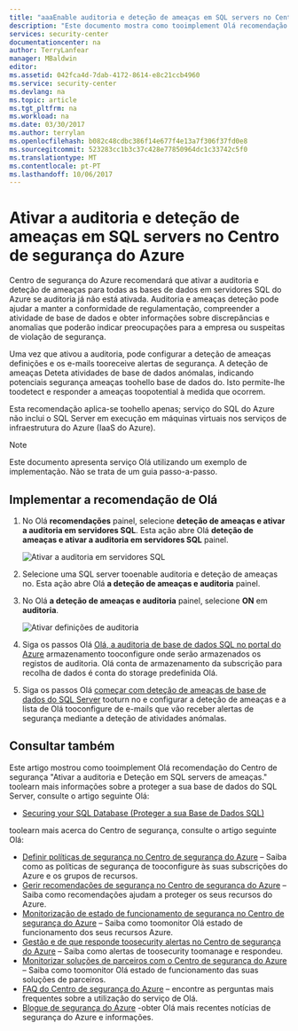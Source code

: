```yaml
---
title: "aaaEnable auditoria e deteção de ameaças em SQL servers no Centro de segurança do Azure | Microsoft Docs"
description: "Este documento mostra como tooimplement Olá recomendação do Centro de segurança do Azure * * deteção de ameaças e ativar a auditoria em servidores SQL *."
services: security-center
documentationcenter: na
author: TerryLanfear
manager: MBaldwin
editor: 
ms.assetid: 042fca4d-7dab-4172-8614-e8c21ccb4960
ms.service: security-center
ms.devlang: na
ms.topic: article
ms.tgt_pltfrm: na
ms.workload: na
ms.date: 03/30/2017
ms.author: terrylan
ms.openlocfilehash: b082c48cdbc386f14e677f4e13a7f306f37fd0e8
ms.sourcegitcommit: 523283cc1b3c37c428e77850964dc1c33742c5f0
ms.translationtype: MT
ms.contentlocale: pt-PT
ms.lasthandoff: 10/06/2017
---
```

# <a name="enable-auditing-and-threat-detection-on-sql-servers-in-azure-security-center"></a>Ativar a auditoria e deteção de ameaças em SQL servers no Centro de segurança do Azure
Centro de segurança do Azure recomendará que ativar a auditoria e deteção de ameaças para todas as bases de dados em servidores SQL do Azure se auditoria já não está ativada. Auditoria e ameaças deteção pode ajudar a manter a conformidade de regulamentação, compreender a atividade de base de dados e obter informações sobre discrepâncias e anomalias que poderão indicar preocupações para a empresa ou suspeitas de violação de segurança.

Uma vez que ativou a auditoria, pode configurar a deteção de ameaças definições e os e-mails tooreceive alertas de segurança. A deteção de ameaças Deteta atividades de base de dados anómalas, indicando potenciais segurança ameaças toohello base de dados do. Isto permite-lhe toodetect e responder a ameaças toopotential à medida que ocorrem.

Esta recomendação aplica-se toohello apenas; serviço do SQL do Azure não inclui o SQL Server em execução em máquinas virtuais nos serviços de infraestrutura do Azure (IaaS do Azure).

> [!NOTE]
> Este documento apresenta serviço Olá utilizando um exemplo de implementação.  Não se trata de um guia passo-a-passo.
>
>

## <a name="implement-hello-recommendation"></a>Implementar a recomendação de Olá
1. No Olá **recomendações** painel, selecione **deteção de ameaças e ativar a auditoria em servidores SQL**.  Esta ação abre Olá **deteção de ameaças e ativar a auditoria em servidores SQL** painel.

   ![Ativar a auditoria em servidores SQL][1]
2. Selecione uma SQL server tooenable auditoria e deteção de ameaças no. Esta ação abre Olá **a deteção de ameaças e auditoria** painel.

3. No Olá **a deteção de ameaças e auditoria** painel, selecione **ON** em **auditoria**.

   ![Ativar definições de auditoria][2]
4. Siga os passos Olá [Olá, a auditoria de base de dados SQL no portal do Azure](../sql-database/sql-database-auditing-portal.md) armazenamento tooconfigure onde serão armazenados os registos de auditoria. Olá conta de armazenamento da subscrição para recolha de dados é conta do storage predefinida Olá.
5. Siga os passos Olá [começar com deteção de ameaças de base de dados do SQL Server](../sql-database/sql-database-threat-detection.md) tooturn no e configurar a deteção de ameaças e a lista de Olá tooconfigure de e-mails que vão receber alertas de segurança mediante a deteção de atividades anómalas.

## <a name="see-also"></a>Consultar também
Este artigo mostrou como tooimplement Olá recomendação do Centro de segurança "Ativar a auditoria e Deteção em SQL servers de ameaças." toolearn mais informações sobre a proteger a sua base de dados do SQL Server, consulte o artigo seguinte Olá:

* [Securing your SQL Database (Proteger a sua Base de Dados SQL)](../sql-database/sql-database-security-overview.md)

toolearn mais acerca do Centro de segurança, consulte o artigo seguinte Olá:

* [Definir políticas de segurança no Centro de segurança do Azure](security-center-policies.md) – Saiba como as políticas de segurança de tooconfigure às suas subscrições do Azure e os grupos de recursos.
* [Gerir recomendações de segurança no Centro de segurança do Azure](security-center-recommendations.md) – Saiba como recomendações ajudam a proteger os seus recursos do Azure.
* [Monitorização de estado de funcionamento de segurança no Centro de segurança do Azure](security-center-monitoring.md) – Saiba como toomonitor Olá estado de funcionamento dos seus recursos Azure.
* [Gestão e de que responde toosecurity alertas no Centro de segurança do Azure](security-center-managing-and-responding-alerts.md) – Saiba como alertas de toosecurity toomanage e respondeu.
* [Monitorizar soluções de parceiros com o Centro de segurança do Azure](security-center-partner-solutions.md) – Saiba como toomonitor Olá estado de funcionamento das suas soluções de parceiros.
* [FAQ do Centro de segurança do Azure](security-center-faq.md) – encontre as perguntas mais frequentes sobre a utilização do serviço de Olá.
* [Blogue de segurança do Azure](http://blogs.msdn.com/b/azuresecurity/) -obter Olá mais recentes notícias de segurança do Azure e informações.

<!--Image references-->
[1]: ./media/security-center-enable-auditing-on-sql-server/enable-auditing-on-sql-servers.png
[2]: ./media/security-center-enable-auditing-on-sql-server/auditing-settings-blade.png
